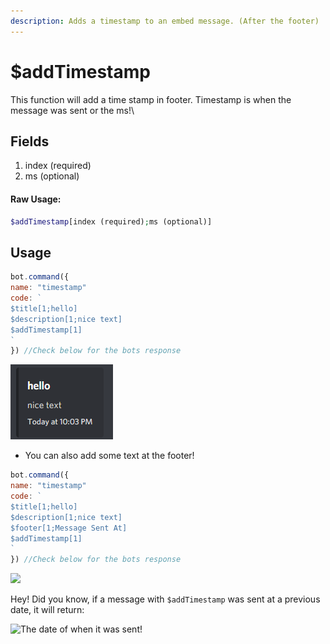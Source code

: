```yaml
---
description: Adds a timestamp to an embed message. (After the footer)
---
```


# $addTimestamp

This function will add a time stamp in footer. Timestamp is when the message was sent or the ms!\\

## Fields

1. index (required)
2. ms (optional)

#### Raw Usage: 
```php
$addTimestamp[index (required);ms (optional)]
```

## Usage

```javascript
bot.command({
name: "timestamp"
code: `
$title[1;hello]
$description[1;nice text]
$addTimestamp[1]
`
}) //Check below for the bots response
```

![](<../../.gitbook/assets/image (39) (2) (2) (2) (3) (1).png>)

- You can also add some text at the footer!

```javascript
bot.command({
name: "timestamp"
code: `
$title[1;hello]
$description[1;nice text]
$footer[1;Message Sent At]
$addTimestamp[1]
`
}) //Check below for the bots response
```

![](<../../.gitbook/assets/image (64).png>)

Hey! Did you know, if a message with `$addTimestamp` was sent at a previous date, it will return:

![The date of when it was sent!](<../../.gitbook/assets/image (57).png>)

